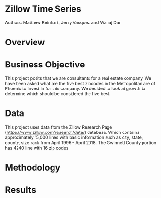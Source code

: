 # Zillow Time Series
Authors: Matthew Reinhart, Jerry Vasquez and Wahaj Dar

# Overview


# Business Objective
This project posits that we are consultants for a real estate company. We have been asked what are the five best zipcodes in the Metropolitan are of Phoenix to invest in for this company. We decided to look at growth to determine which should be considered the five best.

# Data
This project uses data from the Zillow Research Page (https://www.zillow.com/research/data/) database. Which contains approximately 15,000 lines with basic information such as city, state, county, size rank from April 1996 - April 2018. The Gwinnett County portion has 4240 line with 16 zip codes

# Methodology


# Results



